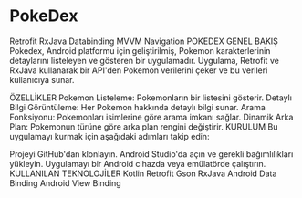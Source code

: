 # PokeDex
Retrofit RxJava Databinding MVVM Navigation
POKEDEX
GENEL BAKIŞ
Pokedex, Android platformu için geliştirilmiş, Pokemon karakterlerinin detaylarını listeleyen ve gösteren bir uygulamadır. Uygulama, Retrofit ve RxJava kullanarak bir API'den Pokemon verilerini çeker ve bu verileri kullanıcıya sunar.

ÖZELLİKLER
Pokemon Listeleme: Pokemonların bir listesini gösterir.
Detaylı Bilgi Görüntüleme: Her Pokemon hakkında detaylı bilgi sunar.
Arama Fonksiyonu: Pokemonları isimlerine göre arama imkanı sağlar.
Dinamik Arka Plan: Pokemonun türüne göre arka plan rengini değiştirir.
KURULUM
Bu uygulamayı kurmak için aşağıdaki adımları takip edin:

Projeyi GitHub'dan klonlayın.
Android Studio'da açın ve gerekli bağımlılıkları yükleyin.
Uygulamayı bir Android cihazda veya emülatörde çalıştırın.
KULLANILAN TEKNOLOJİLER
Kotlin
Retrofit
Gson
RxJava
Android Data Binding
Android View Binding
